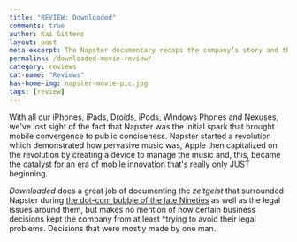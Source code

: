 ```yaml
---
title: "REVIEW: Downloaded"
comments: true
author: Kai Gittens
layout: post
meta-excerpt: The Napster documentary recaps the company’s story and the atmosphere it created, but it doesn't tell the whole story.
permalink: /downloaded-movie-review/
category: reviews
cat-name: "Reviews"
has-home-img: napster-movie-pic.jpg
tags: [review]
---
```

With all our iPhones, iPads, Droids, iPods, Windows Phones and Nexuses, we've lost sight of the fact that Napster was the initial spark that brought mobile convergence to public conciseness. Napster started a revolution which demonstrated how pervasive music was, Apple then capitalized on the revolution by creating a device to manage the music and, this, became the catalyst for an era of mobile innovation that's really only JUST beginning.

*Downloaded* does a great job of documenting the *zeitgeist* that surrounded Napster during [the dot-com bubble of the late Nineties](http://en.wikipedia.org/wiki/Dot-com_bubble "Read about the dot-com bubble on Wikipedia") as well as the legal issues around them, but makes no mention of how certain business decisions kept the company from at least *trying to avoid their legal problems.  Decisions that were mostly made by one man.




